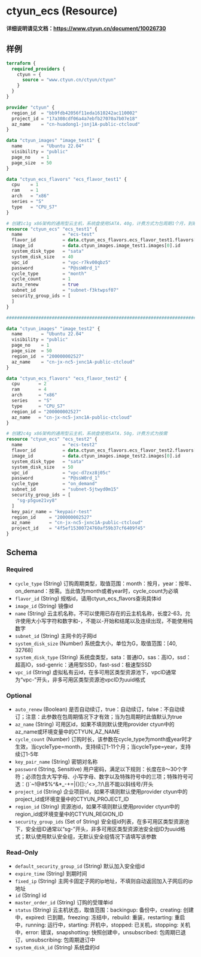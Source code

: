 # ctyun_ecs (Resource)
**详细说明请见文档：https://www.ctyun.cn/document/10026730**



## 样例

```terraform
terraform {
  required_providers {
    ctyun = {
      source = "www.ctyun.cn/ctyun/ctyun"
    }
  }
}

provider "ctyun" {
  region_id  = "bb9fdb42056f11eda1610242ac110002"
  project_id = "17a308cdf06a4a7ebfb27070a7b07e18"
  az_name    = "cn-huadong1-jsnj1A-public-ctcloud"
}

data "ctyun_images" "image_test1" {
  name       = "Ubuntu 22.04"
  visibility = "public"
  page_no    = 1
  page_size  = 50
}

data "ctyun_ecs_flavors" "ecs_flavor_test1" {
  cpu    = 1
  ram    = 1
  arch   = "x86"
  series = "S"
  type   = "CPU_S7"
}

# 创建1c1g x86架构的通用型云主机，系统盘使用SATA，40g，计费方式为包周期1个月，到期自动续费
resource "ctyun_ecs" "ecs_test1" {
  name               = "ecs-test"
  flavor_id          = data.ctyun_ecs_flavors.ecs_flavor_test1.flavors[0].id
  image_id           = data.ctyun_images.image_test1.images[0].id
  system_disk_type   = "sata"
  system_disk_size   = 40
  vpc_id             = "vpc-r7kv00qbz5"
  password           = "P@ssW0rd_1"
  cycle_type         = "month"
  cycle_count        = 1
  auto_renew         = true
  subnet_id          = "subnet-f3ktwpsf07"
  security_group_ids = [
  ]
}

#########################################################################################

data "ctyun_images" "image_test2" {
  name       = "Ubuntu 22.04"
  visibility = "public"
  page_no    = 1
  page_size  = 50
  region_id  = "200000002527"
  az_name    = "cn-jx-nc5-jxnc1A-public-ctcloud"
}

data "ctyun_ecs_flavors" "ecs_flavor_test2" {
  cpu       = 2
  ram       = 4
  arch      = "x86"
  series    = "S"
  type      = "CPU_S7"
  region_id = "200000002527"
  az_name   = "cn-jx-nc5-jxnc1A-public-ctcloud"
}

# 创建2c4g x86架构的通用型云主机，系统盘使用SATA，50g，计费方式为按需
resource "ctyun_ecs" "ecs_test2" {
  name               = "ecs-test2"
  flavor_id          = data.ctyun_ecs_flavors.ecs_flavor_test2.flavors[0].id
  image_id           = data.ctyun_images.image_test2.images[0].id
  system_disk_type   = "sata"
  system_disk_size   = 50
  vpc_id             = "vpc-d7zxz8j05c"
  password           = "P@ssW0rd_1"
  cycle_type         = "on_demand"
  subnet_id          = "subnet-5jtwyd0m15"
  security_group_ids = [
    "sg-p5gue21vy8"
  ]
  key_pair_name = "keypair-test"
  region_id     = "200000002527"
  az_name       = "cn-jx-nc5-jxnc1A-public-ctcloud"
  project_id    = "4f5ef15300724760af59b37cf6409f45"
}
```

<!-- schema generated by tfplugindocs -->
## Schema

### Required

- `cycle_type` (String) 订购周期类型，取值范围：month：按月，year：按年、on_demand：按需。当此值为month或者year时，cycle_count为必填
- `flavor_id` (String) 规格id，请用ctyun_ecs_flavors查询具体id
- `image_id` (String) 镜像id
- `name` (String) 云主机名称，不可以使用已存在的云主机名称，长度2-63，允许使用大小写字符和数字和-，不能以-开始和结尾以及连续出现，不能使用纯数字
- `subnet_id` (String) 主网卡的子网id
- `system_disk_size` (Number) 系统盘大小，单位为G，取值范围：[40, 32768]
- `system_disk_type` (String) 系统盘类型，sata：普通IO，sas：高IO，ssd：超高IO，ssd-genric：通用型SSD，fast-ssd：极速型SSD
- `vpc_id` (String) 虚拟私有云id，在多可用区类型资源池下，vpcID通常为“vpc-”开头，非多可用区类型资源池vpcID为uuid格式

### Optional

- `auto_renew` (Boolean) 是否自动续订，true：自动续订，false：不自动续订；注意：此参数在包周期情况下才有效；当为包周期时此值默认为true
- `az_name` (String) 可用区id，如果不填则默认使用provider ctyun中的az_name或环境变量中的CTYUN_AZ_NAME
- `cycle_count` (Number) 订购时长，该参数在cycle_type为month或year时才生效，当cycleType=month，支持续订1-11个月；当cycleType=year，支持续订1-5年
- `key_pair_name` (String) 密钥对名称
- `password` (String, Sensitive) 用户密码，满足以下规则：长度在8～30个字符；必须包含大写字母、小写字母、数字以及特殊符号中的三项；特殊符号可选：()`~!@#$%^&*_-+=|{}[]:;'<>,.?/\且不能以斜线号/开头
- `project_id` (String) 企业项目id，如果不填则默认使用provider ctyun中的project_id或环境变量中的CTYUN_PROJECT_ID
- `region_id` (String) 资源池id，如果不填则默认使用provider ctyun中的region_id或环境变量中的CTYUN_REGION_ID
- `security_group_ids` (Set of String) 安全组id列表，在多可用区类型资源池下，安全组ID通常以“sg-”开头，非多可用区类型资源池安全组ID为uuid格式；默认使用默认安全组，无默认安全组情况下请填写该参数

### Read-Only

- `default_security_group_id` (String) 默认加入安全组id
- `expire_time` (String) 到期时间
- `fixed_ip` (String) 主网卡固定子网的ip地址，不填则自动返回加入子网后的ip地址
- `id` (String) id
- `master_order_id` (String) 订购的受理单id
- `status` (String) 云主机状态，取值范围：backingup: 备份中，creating: 创建中，expired: 已到期，freezing: 冻结中，rebuild: 重装，restarting: 重启中，running: 运行中，starting: 开机中，stopped: 已关机，stopping: 关机中，error: 错误，snapshotting: 快照创建中，unsubscribed: 包周期已退订，unsubscribing: 包周期退订中
- `system_disk_id` (String) 系统盘的id
